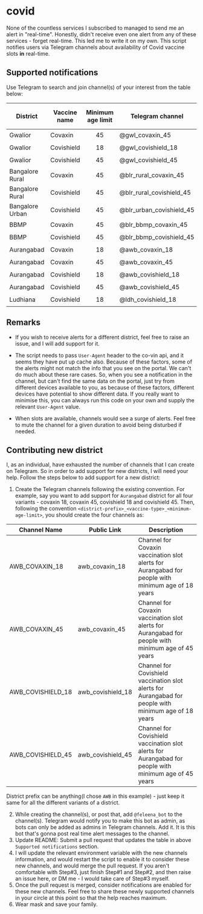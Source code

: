 # covid
None of the countless services I subscribed to managed to send me an alert in "real-time". Honestly, didn't receive even one alert from any of these services - forget real-time. This led me to write it on my own. This script notifies users via Telegram channels about availability of Covid vaccine slots **in** real-time.

## Supported notifications
Use Telegram to search and join channel(s) of your interest from the table below:  

| District | Vaccine name | Minimum age limit | Telegram channel | Telegram channel status | Telegram channel owner |
| --- | --- | :---: | --- | :---: | --- |
| Gwalior | Covaxin | 45 | @gwl_covaxin_45 | 🟢 | [viiicky](https://github.com/viiicky) |
| Gwalior | Covishield | 18 | @gwl_covishield_18 | 🟢 | [viiicky](https://github.com/viiicky) |
| Gwalior | Covishield | 45 | @gwl_covishield_45 | 🟢 | [viiicky](https://github.com/viiicky) |
| Bangalore Rural | Covaxin | 45 | @blr_rural_covaxin_45 | 🟢 | [viiicky](https://github.com/viiicky) |
| Bangalore Rural | Covishield | 45 | @blr_rural_covishield_45 | 🟢 | [viiicky](https://github.com/viiicky) |
| Bangalore Urban | Covishield | 45 | @blr_urban_covishield_45 | 🟢 | [viiicky](https://github.com/viiicky) |
| BBMP | Covaxin | 45 | @blr_bbmp_covaxin_45 | 🟢 | [iamtarun1993](https://github.com/iamtarun1993) |
| BBMP | Covishield | 45 | @blr_bbmp_covishield_45 | 🟢 | [iamtarun1993](https://github.com/iamtarun1993) |
| Aurangabad | Covaxin | 18 | @awb_covaxin_18 | 🟢 | [Rohan Sethi](https://www.linkedin.com/in/rohan-sethi/) |
| Aurangabad | Covaxin | 45 | @awb_covaxin_45 | 🟢 | [Rohan Sethi](https://www.linkedin.com/in/rohan-sethi/) |
| Aurangabad | Covishield | 18 | @awb_covishield_18 | 🟢 | [Rohan Sethi](https://www.linkedin.com/in/rohan-sethi/) |
| Aurangabad | Covishield | 45 | @awb_covishield_45 | 🟢 | [Rohan Sethi](https://www.linkedin.com/in/rohan-sethi/) |
| Ludhiana | Covishield | 18 | @ldh_covishield_18 | 🟢 | [Kirti Gautam](https://www.linkedin.com/in/kirti-gautam-1706232/) |

## Remarks
- If you wish to receive alerts for a different district, feel free to raise an issue, and I will add support for it.

- The script needs to pass `User-Agent` header to the co-vin api, and it seems they have put up cache also. Because of these factors, some of the alerts might not match the info that you see on the portal. We can't do much about these rare cases. So, when you see a notification in the channel, but can't find the same data on the portal, just try from different devices available to you, as because of these factors, different devices have potential to show different data. If you really want to minimise this, you can always run this code on your own and supply the relevant `User-Agent` value.

- When slots are available, channels would see a surge of alerts. Feel free to mute the channel for a given duration to avoid being disturbed if needed.

## Contributing new district
I, as an individual, have exhausted the number of channels that I can create on Telegram. So in order to add support for new districts, I will need your help. Follow the steps below to add support for a new district:
1. Create the Telegram channels following the existing convention. For example, say you want to add support for `Aurangabad` district for all four variants - covaxin 18, covaxin 45, covishield 18 and covishield 45. Then, following the convention `<district-prefix>_<vaccine-type>_<minimum-age-limit>`, you should create the four channels as:

  | Channel Name | Public Link | Description |
  | --- | --- | --- |
  | AWB_COVAXIN_18 | awb_covaxin_18 | Channel for Covaxin vaccination slot alerts for Aurangabad for people with minimum age of 18 years |
  | AWB_COVAXIN_45 | awb_covaxin_45 | Channel for Covaxin vaccination slot alerts for Aurangabad for people with minimum age of 45 years |
  | AWB_COVISHIELD_18 | awb_covishield_18 | Channel for Covishield vaccination slot alerts for Aurangabad for people with minimum age of 18 years |
  | AWB_COVISHIELD_45 | awb_covishield_45 | Channel for Covishield vaccination slot alerts for Aurangabad for people with minimum age of 45 years |
  
  District prefix can be anything(I chose `AWB` in this example) - just keep it same for all the different variants of a district.
  
2. While creating the channel(s), or post that, add `@feleena_bot` to the channel(s). Telegram would notify you to make this bot as admin, as bots can only be added as admins in Telegram channels. Add it. It is this bot that's gonna post real time alert messages to the channel.
3. Update README: Submit a pull request that updates the table in above `Supported notifications` section.
4. I will update the relevant environment variable with the new channels information, and would restart the script to enable it to consider these new channels, and would merge the pull request. If you aren't comfortable with Step#3, just finish Step#1 and Step#2, and then raise an issue here, or DM me - I would take care of Step#3 myself.
5. Once the pull request is merged, consider notifications are enabled for these new channels. Feel free to share these newly supported channels in your circle at this point so that the help reaches maximum.
6. Wear mask and save your family.
